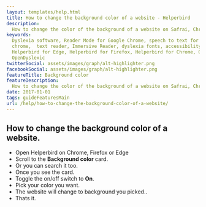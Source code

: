 ```yaml
---
layout: templates/help.html
title: How to change the background color of a website - Helperbird
description:
  How to change the color of the background of a website on Safrai, Chrome, Firefox or Edge.
keywords:
  Dyslexia software, Reader Mode for Google Chrome, speech to text for chrome, Text to speech for
  chrome,  text reader, Immersive Reader, dyslexia fonts, accessibility software, dyslexia software,
  Helperbird for Edge, Helperbird for Firefox, Helperbird for Chrome, Opendyslexic for Chrome,
  OpenDyslexic
twitterSocial: assets/images/graph/alt-highlighter.png
facebookSocial: assets/images/graph/alt-highlighter.png
featureTitle: Background color
featureDescription:
  How to change the color of the background of a website on Safrai, Chrome, Firefox or Edge.
date: 2017-01-01
tags: guideFeaturesMain
url: /help/how-to-change-the-background-color-of-a-website/
---
```


## How to change the background color of a website.

- Open Helperbird on Chrome, Firefox or Edge
- Scroll to the **Background color** card.
- Or you can search it too.
- Once you see the card.
- Toggle the on/off switch to **On**.
- Pick your color you want.
- The website will change to background you picked..
- Thats it.
